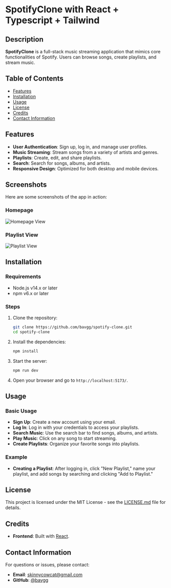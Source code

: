 # SpotifyClone with React + Typescript + Tailwind

## Description
**SpotifyClone** is a full-stack music streaming application that mimics core functionalities of Spotify. Users can browse songs, create playlists, and stream music.
## Table of Contents
- [Features](#features)
- [Installation](#installation)
- [Usage](#usage)
- [License](#license)
- [Credits](#credits)
- [Contact Information](#contact-information)

## Features
- **User Authentication**: Sign up, log in, and manage user profiles.
- **Music Streaming**: Stream songs from a variety of artists and genres.
- **Playlists**: Create, edit, and share playlists.
- **Search**: Search for songs, albums, and artists.
- **Responsive Design**: Optimized for both desktop and mobile devices.

## Screenshots
Here are some screenshots of the app in action:

### Homepage
![Homepage View](<img width="1601" alt="CleanShot 2024-08-10 at 18 28 34@2x" src="https://github.com/user-attachments/assets/697608f2-0810-4dcf-8050-fa521362a53e">)


### Playlist View
![Playlist View](<img width="1612" alt="CleanShot 2024-08-10 at 18 26 54@2x" src="https://github.com/user-attachments/assets/f136058a-b0d5-4911-bf7b-febc45a7944d">)


## Installation

### Requirements
- Node.js v14.x or later
- npm v6.x or later


### Steps

1. Clone the repository:
    ```bash
    git clone https://github.com/bavgg/spotify-clone.git
    cd spotify-clone
    ```

2. Install the dependencies:
    ```bash
    npm install
    ```

3. Start the server:
    ```bash
    npm run dev
    ```
    
4. Open your browser and go to `http://localhost:5173/`.

## Usage

### Basic Usage
- **Sign Up**: Create a new account using your email.
- **Log In**: Log in with your credentials to access your playlists.
- **Search Music**: Use the search bar to find songs, albums, and artists.
- **Play Music**: Click on any song to start streaming.
- **Create Playlists**: Organize your favorite songs into playlists.

### Example
- **Creating a Playlist**: After logging in, click "New Playlist," name your playlist, and add songs by searching and clicking "Add to Playlist."

## License
This project is licensed under the MIT License - see the [LICENSE.md](LICENSE.md) file for details.

## Credits
- **Frontend**: Built with [React](https://reactjs.org/).

## Contact Information
For questions or issues, please contact:
- **Email**: skinnycowcat@gmail.com
- **GitHub**: [@bavgg](https://github.com/bavgg)
